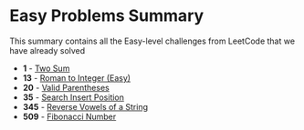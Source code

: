 # Easy Problems Summary

This summary contains all the Easy-level challenges from LeetCode that we have already solved

- **1** - [Two Sum](solutions/0001-two-sum/solution.py)
- **13** - [Roman to Integer (Easy)](solutions/0013-roman-to-integer/solution.py)
- **20** - [Valid Parentheses](solutions/0020-valid-parentheses/solution.ts)
- **35** - [Search Insert Position](solutions/0035-search-insert-position/solution.ts)
- **345** - [Reverse Vowels of a String](solutions/0345-reverse-vowels-of-a-string/solution.py)
- **509** - [Fibonacci Number](solutions/0509-fibonacci-number/solution.py)
